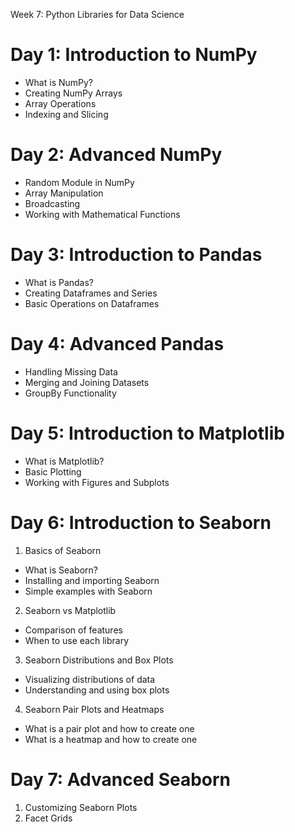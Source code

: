 Week 7: Python Libraries for Data Science

# Day 1: Introduction to NumPy
- What is NumPy?
- Creating NumPy Arrays
- Array Operations
- Indexing and Slicing

# Day 2: Advanced NumPy
- Random Module in NumPy
- Array Manipulation
- Broadcasting
- Working with Mathematical Functions

# Day 3: Introduction to Pandas
- What is Pandas?
- Creating Dataframes and Series
- Basic Operations on Dataframes

# Day 4: Advanced Pandas
- Handling Missing Data
- Merging and Joining Datasets
- GroupBy Functionality

# Day 5: Introduction to Matplotlib
- What is Matplotlib?
- Basic Plotting
- Working with Figures and Subplots

# Day 6: Introduction to Seaborn
1. Basics of Seaborn
- What is Seaborn?
- Installing and importing Seaborn
- Simple examples with Seaborn

2. Seaborn vs Matplotlib
- Comparison of features
- When to use each library

3. Seaborn Distributions and Box Plots
- Visualizing distributions of data
- Understanding and using box plots

4. Seaborn Pair Plots and Heatmaps
- What is a pair plot and how to create one
- What is a heatmap and how to create one

# Day 7: Advanced Seaborn
1. Customizing Seaborn Plots
2. Facet Grids